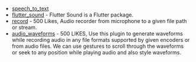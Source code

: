 - [speech_to_text](https://pub.dev/packages/speech_to_text)
- [flutter_sound](https://pub.dev/packages/flutter_sound) - Flutter Sound is a Flutter package.
- [record](https://pub.dev/packages/record) - 500 Likes, Audio recorder from microphone to a given file path or stream.
- [audio_waveforms](https://pub.dev/packages/audio_waveforms) - 500 LIKES, Use this plugin to generate waveforms while recording audio in any file formats supported by given encoders or from audio files. We can use gestures to scroll through the waveforms or seek to any position while playing audio and also style waveforms.
